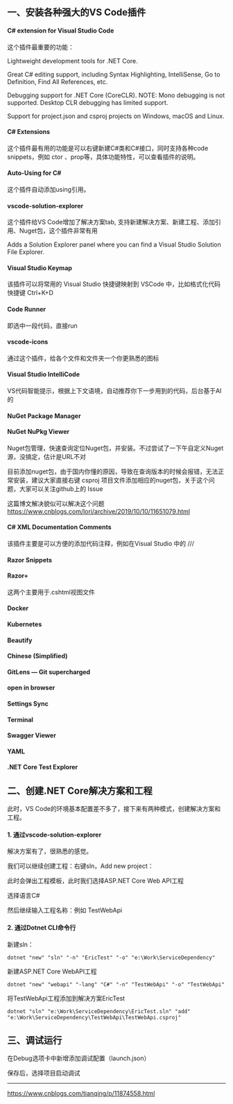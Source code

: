 ## 一、安装各种强大的VS Code插件
#### C# extension for Visual Studio Code

这个插件最重要的功能：

Lightweight development tools for .NET Core.

Great C# editing support, including Syntax Highlighting, IntelliSense, Go to Definition, Find All References, etc.

Debugging support for .NET Core (CoreCLR). NOTE: Mono debugging is not supported. Desktop CLR debugging has limited support.

Support for project.json and csproj projects on Windows, macOS and Linux.

#### C# Extensions
这个插件最有用的功能是可以右键新建C#类和C#接口，同时支持各种code snippets，例如 ctor 、prop等，具体功能特性，可以查看插件的说明。

####  Auto-Using for C#
这个插件自动添加using引用。

#### vscode-solution-explorer
这个插件给VS Code增加了解决方案tab, 支持新建解决方案、新建工程、添加引用、Nuget包，这个插件非常有用

Adds a Solution Explorer panel where you can find a Visual Studio Solution File Explorer.

#### Visual Studio Keymap
该插件可以将常用的 Visual Studio 快捷键映射到 VSCode 中，比如格式化代码快捷键 Ctrl+K+D

#### Code Runner
即选中一段代码，直接run

#### vscode-icons
通过这个插件，给各个文件和文件夹一个你更熟悉的图标

#### Visual Studio IntelliCode
VS代码智能提示，根据上下文语境，自动推荐你下一步用到的代码，后台基于AI的

#### NuGet Package Manager
#### NuGet NuPkg Viewer
Nuget包管理，快速查询定位Nuget包，并安装。不过尝试了一下午自定义Nuget源，没搞定，估计是URL不对

目前添加nuget包，由于国内你懂的原因，导致在查询版本的时候会报错，无法正常安装，建议大家直接右键 csproj 项目文件添加相应的nuget包，关于这个问题，大家可以关注github上的 Issue

这篇博文解决貌似可以解决这个问题
https://www.cnblogs.com/lori/archive/2019/10/10/11651079.html 



#### C# XML Documentation Comments
该插件主要是可以方便的添加代码注释，例如在Visual Studio 中的 ///



#### Razor Snippets

#### Razor+

这两个主要用于.cshtml视图文件



#### Docker
#### Kubernetes
#### Beautify
#### Chinese (Simplified)
#### GitLens — Git supercharged
#### open in browser
#### Settings Sync
#### Terminal
#### Swagger Viewer
#### YAML
#### .NET Core Test Explorer



## 二、创建.NET Core解决方案和工程
此时，VS Code的环境基本配置差不多了，接下来有两种模式，创建解决方案和工程。

#### 1. 通过vscode-solution-explorer
解决方案有了，很熟悉的感觉。

我们可以继续创建工程：右键sln，Add new project：

此时会弹出工程模板，此时我们选择ASP.NET Core Web API工程

选择语言C#

然后继续输入工程名称：例如 TestWebApi

#### 2. 通过Dotnet CLI命令行
新建sln：
```
dotnet "new" "sln" "-n" "EricTest" "-o" "e:\Work\ServiceDependency"
```
新建ASP.NET Core WebAPI工程
```
dotnet "new" "webapi" "-lang" "C#" "-n" "TestWebApi" "-o" "TestWebApi"
```
将TestWebApi工程添加到解决方案EricTest
```
dotnet "sln" "e:\Work\ServiceDependency\EricTest.sln" "add" "e:\Work\ServiceDependency\TestWebApi\TestWebApi.csproj"
```



## 三、调试运行

在Debug选项卡中新增添加调试配置（launch.json）

保存后，选择项目启动调试





--------------
https://www.cnblogs.com/tianqing/p/11874558.html
